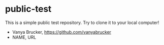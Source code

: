 # public-test

This is a simple public test repository. Try to clone it to your local computer!

* Vanya Brucker, https://github.com/vanyabrucker
* NAME, URL
